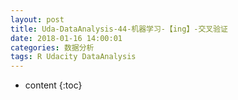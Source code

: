 ```yaml
---
layout: post
title: Uda-DataAnalysis-44-机器学习-【ing】-交叉验证
date: 2018-01-16 14:00:01
categories: 数据分析
tags: R Udacity DataAnalysis 
---
```

* content
{:toc}

